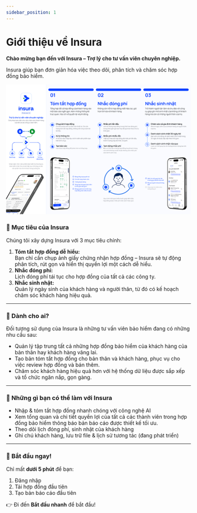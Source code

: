 ```yaml
---
sidebar_position: 1
---
```

# Giới thiệu về Insura

**Chào mừng bạn đến với Insura – Trợ lý cho tư vấn viên chuyên nghiệp.**

Insura giúp bạn đơn giản hóa việc theo dõi, phân tích và chăm sóc hợp đồng bảo hiểm.

![How Insura works](../static/img/how-insura-works.png)

### **🎯 Mục tiêu của Insura**

Chúng tôi xây dựng Insura với 3 mục tiêu chính:

1. **Tóm tắt hợp đồng dễ hiểu:**  
   Bạn chỉ cần chụp ảnh giấy chứng nhận hợp đồng – Insura sẽ tự động phân tích, rút gọn và hiển thị quyền lợi một cách dễ hiểu.
2. **Nhắc đóng phí:**  
   Lịch đóng phí tái tục cho hợp đồng của tất cả các công ty.
3. **Nhắc sinh nhật:**  
   Quản lý ngày sinh của khách hàng và người thân, từ đó có kế hoạch chăm sóc khách hàng hiệu quả.

---

### **👥 Dành cho ai?**

Đối tượng sử dụng của Insura là những tư vấn viên bảo hiểm đang có những nhu cầu sau:

- Quản lý tập trung tất cả những hợp đồng bảo hiểm của khách hàng của bản thân hay khách hàng vãng lai.
- Tạo bản tóm tắt hợp đồng cho bản thân và khách hàng, phục vụ cho việc review hợp đồng và bán thêm.
- Chăm sóc khách hàng hiệu quả hơn với hệ thống dữ liệu được sắp xếp và tổ chức ngăn nắp, gọn gàng.

---

### **🧩 Những gì bạn có thể làm với Insura**

* Nhập & tóm tắt hợp đồng nhanh chóng với công nghệ AI
* Xem tổng quan và chi tiết quyền lợi của tất cả các thành viên trong hợp đồng bảo hiểm thông báo bản báo cáo được thiết kế tối ưu.
* Theo dõi lịch đóng phí, sinh nhật của khách hàng
* Ghi chú khách hàng, lưu trữ file & lịch sử tương tác (đang phát triển)

---

### **🚀 Bắt đầu ngay\!**

Chỉ mất **dưới 5 phút** để bạn:

1. Đăng nhập
2. Tải hợp đồng đầu tiên
3. Tạo bản báo cáo đầu tiên

👉 Đi đến **Bắt đầu nhanh** để bắt đầu\!